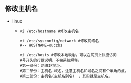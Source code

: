 ## 修改主机名

- linux

  - ```
    vi /etc/hostname #修改主机名
    
    vi /etc/sysconfig/network #修改网络名
    #-- HOSTNAME=ouczbs
    
    vi /etc/hosts #修改本地映射，可以在网页上快捷访问
    #号开头的行做说明，不被系统解释。
    #第一部份：网络IP地址。
    #第二部份：主机名.域名，注意主机名和域名之间有个半角的点。
    #第二部份：主机名(主机名别名） ，其实就是主机名。
    ```

    
    